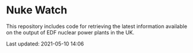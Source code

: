 # Nuke Watch

This repository includes code for retrieving the latest information available on the output of EDF nuclear power plants in the UK.

Last updated: 2021-05-10 14:06